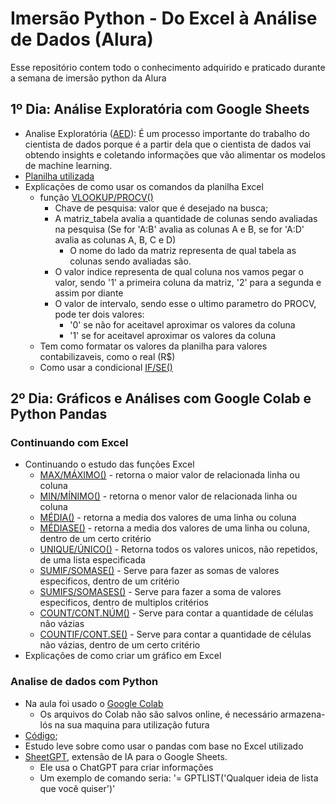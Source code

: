 # Imersão Python - Do Excel à Análise de Dados (Alura)

Esse repositório contem todo o conhecimento adquirido e praticado durante a semana de imersão python da Alura

## 1º Dia: Análise Exploratória com Google Sheets

- Analise Exploratória ([AED](https://ebaconline.com.br/blog/analise-exploratoria-de-dados-o-que-e#:~:text=O%20que%20é%20Análise%20Exploratória,e%20extrai%20conhecimento%20desses%20dados.)): É um processo importante do trabalho do cientista de dados porque é a partir dela que o cientista de dados vai obtendo insights e coletando informações que vão alimentar os modelos de machine learning.
- [Planilha utilizada](https://docs.google.com/spreadsheets/d/1JSPdWWxoG28Mn5PSRDucq6Nol_TlkceexIbvWOkkClc/edit?usp=sharing)
- Explicações de como usar os comandos da planilha Excel
    - função [VLOOKUP/PROCV()](https://canaltech.com.br/software/como-fazer-a-formula-procv-no-excel/)
        - Chave de pesquisa: valor que é desejado na busca;
        - A matriz_tabela avalia a quantidade de colunas sendo avaliadas na pesquisa (Se for 'A:B' avalia as colunas A e B, se for 'A:D' avalia as colunas A, B, C e D)
            - O nome do lado da matriz representa de qual tabela as colunas sendo avaliadas são.
        - O valor indice representa de qual coluna nos vamos pegar o valor, sendo '1' a primeira coluna da matriz, '2' para a segunda e assim por diante
        - O valor de intervalo, sendo esse o ultimo parametro do PROCV, pode ter dois valores:
            - '0' se não for aceitavel aproximar os valores da coluna
            - '1' se for aceitavel aproximar os valores da coluna
    - Tem como formatar os valores da planilha para valores contabilizaveis, como o real (R$)
    - Como usar a condicional [IF/SE()](https://support.microsoft.com/pt-br/office/usar-as-funções-se-com-e-ou-e-não-d895f58c-b36c-419e-b1f2-5c193a236d97)

## 2º Dia: Gráficos e Análises com Google Colab e Python Pandas

### Continuando com Excel

- Continuando o estudo das funções Excel
    - [MAX/MÁXIMO()](https://support.microsoft.com/pt-br/office/função-máximo-e0012414-9ac8-4b34-9a47-73e662c08098) - retorna o maior valor de relacionada linha ou coluna
    - [MIN/MÍNIMO()](https://support.microsoft.com/pt-br/office/função-mínimo-61635d12-920f-4ce2-a70f-96f202dcc152) - retorna o menor valor de relacionada linha ou coluna
    - [MÉDIA()](https://canaltech.com.br/apps/como-calcular-media-mediana-e-moda-no-excel/) - retorna a media dos valores de uma linha ou coluna
    - [MÉDIASE()](https://www.hashtagtreinamentos.com/formula-mediase-como-fazer) - retorna a media dos valores de uma linha ou coluna, dentro de um certo critério
    - [UNIQUE/ÚNICO()](https://support.microsoft.com/pt-br/office/função-único-c5ab87fd-30a3-4ce9-9d1a-40204fb85e1e) - Retorna todos os valores unicos, não repetidos, de uma lista especificada
    - [SUMIF/SOMASE()](https://support.microsoft.com/pt-br/office/função-somase-169b8c99-c05c-4483-a712-1697a653039b) - Serve para fazer as somas de valores especificos, dentro de um critério
    - [SUMIFS/SOMASES()](https://support.microsoft.com/pt-br/office/função-somase-169b8c99-c05c-4483-a712-1697a653039b) - Serve para fazer a soma de valores especificos, dentro de multiplos critérios
    - [COUNT/CONT.NÚM()](https://support.microsoft.com/pt-br/office/função-cont-núm-a59cd7fc-b623-4d93-87a4-d23bf411294c#:~:text=A%20função%20CONT.,ou%20uma%20matriz%20de%20números.) - Serve para contar a quantidade de células não vázias
    - [COUNTIF/CONT.SE()](https://support.microsoft.com/pt-br/office/função-cont-núm-a59cd7fc-b623-4d93-87a4-d23bf411294c#:~:text=A%20função%20CONT.,ou%20uma%20matriz%20de%20números.) - Serve para contar a quantidade de células não vázias, dentro de um certo critério
- Explicações de como criar um gráfico em Excel

### Analise de dados com Python

- Na aula foi usado o [Google Colab](https://colab.google)
    - Os arquivos do Colab não são salvos online, é necessário armazena-lós na sua maquina para utilização futura
- [Código](/python/aula2.ipynb);
- Estudo leve sobre como usar o pandas com base no Excel utilizado
- [SheetGPT](https://sheetgpt.ai), extensão de IA para o Google Sheets.
    - Ele usa o ChatGPT para criar informações
    - Um exemplo de comando seria: '= GPTLIST('Qualquer ideia de lista que você quiser')'